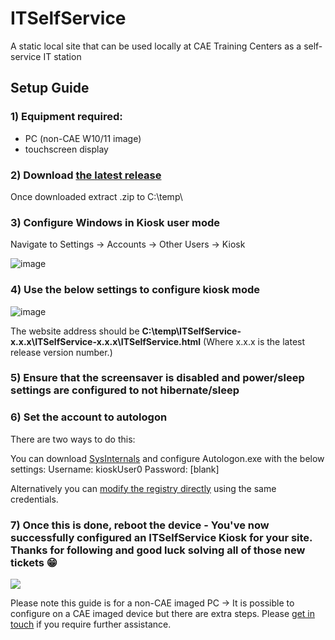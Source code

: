 # ITSelfService
A static local site that can be used locally at CAE Training Centers as a self-service IT station

## Setup Guide

### 1) Equipment required:
- PC (non-CAE W10/11 image)
- touchscreen display

### 2) Download [the latest release](https://github.com/Daniel-lamin/ITSelfService/releases/)
Once downloaded extract .zip to C:\temp\

### 3) Configure Windows in Kiosk user mode
Navigate to Settings → Accounts → Other Users → Kiosk

![image](https://github.com/Daniel-lamin/ITSelfService/assets/94974969/f13fc0ca-d890-44d3-97a8-f01fca1c3c3e)

### 4) Use the below settings to configure kiosk mode

![image](https://github.com/Daniel-lamin/ITSelfService/assets/94974969/138163c6-7e32-4d46-88bf-c382ba2d596e)

The website address should be **C:\temp\ITSelfService-x.x.x\ITSelfService-x.x.x\ITSelfService.html** (Where x.x.x is the latest release version number.)

### 5) Ensure that the screensaver is disabled and power/sleep settings are configured to not hibernate/sleep

### 6) Set the account to autologon

There are two ways to do this:

You can download [SysInternals](https://learn.microsoft.com/en-us/sysinternals/) and configure Autologon.exe with the below settings:
Username: kioskUser0 
Password: [blank]

Alternatively you can [modify the registry directly](https://learn.microsoft.com/en-us/troubleshoot/windows-server/user-profiles-and-logon/turn-on-automatic-logon) using the same credentials.

### 7) Once this is done, reboot the device - You've now successfully configured an ITSelfService Kiosk for your site. Thanks for following and good luck solving all of those new tickets 😁

![](https://github.com/Daniel-lamin/ITSelfService/assets/94974969/c556a74d-91d0-4403-8344-8a89cdf3c333)


Please note this guide is for a non-CAE imaged PC -> It is possible to configure on a CAE imaged device but there are extra steps. Please [get in touch](mailto:daniel.fitzgerald@cae.com) if you require further assistance.




